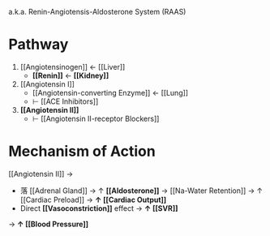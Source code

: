 a.k.a. Renin-Angiotensis-Aldosterone System (RAAS)

# Pathway
1. [[Angiotensinogen]] ← [[Liver]]
	- **[[Renin]]** ← **[[Kidney]]**
2. [[Angiotensin I]]
	- [[Angiotensin-converting Enzyme]] ← [[Lung]]
	- ⊢ [[ACE Inhibitors]]
3. **[[Angiotensin II]]**
	- ⊢ [[Angiotensin II-receptor Blockers]]

# Mechanism of Action
[[Angiotensin II]] → 
- 落 [[Adrenal Gland]] → ↑ **[[Aldosterone]]** → [[Na-Water Retention]] → ↑ [[Cardiac Preload]] → **↑ [[Cardiac Output]]**
- Direct **[[Vasoconstriction]]** effect → **↑ [[SVR]]**

→ **↑ [[Blood Pressure]]**